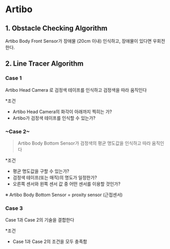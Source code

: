 # Artibo 

## 1. Obstacle Checking Algorithm

Artibo Body Front Sensor가 장애물 (20cm 이내) 인식하고, 장애물이 있다면 우회전한다.

## 2. Line Tracer Algorithm

### Case 1

Artibo Head Camera 로 검정색 테이프를 인식하고 검정색을 따라 움직인다

*조건
- Artibo Head Camera의 화각이 아래까지 찍히는 가?
- Artibo가 검정색 테이프를 인식할 수 있는가?

### ~Case 2~

> Artibo Body Bottom Sensor가 검정색의 평균 명도값을 인식하고 따라 움직인다

*조건 
- 평균 명도값을 구할 수 있는가?
- 검정색 테이프(또는 매직)의 명도가 일정한가?
- 오른쪽 센서와 왼쪽 센서 값 중 어떤 센서를 이용할 것인가?

※ Artibo Body Bottom Sensor = proxity sensor (근접센서) 

### Case 3

Case 1과 Case 2의 기술을 결합한다

*조건
- Case 1과 Case 2의 조건을 모두 충족함

